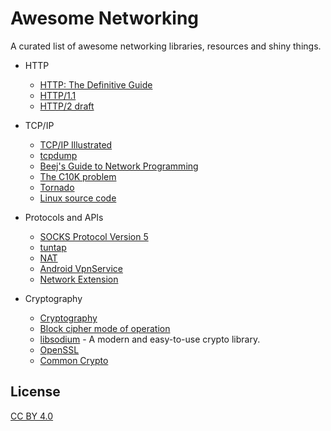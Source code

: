 Awesome Networking
==================

A curated list of awesome networking libraries, resources and shiny things.

- HTTP
  - [HTTP: The Definitive Guide](http://shop.oreilly.com/product/9781565925090.do)
  - [HTTP/1.1](https://www.ietf.org/rfc/rfc2616.txt)
  - [HTTP/2 draft](https://tools.ietf.org/html/draft-ietf-httpbis-http2-16)

- TCP/IP
  - [TCP/IP Illustrated](https://www.google.com/search?q=TCP%2FIP+Illustrated&ie=utf-8&oe=utf-8&aq=t&gws_rd=ssl)
  - [tcpdump](http://www.tcpdump.org/tcpdump_man.html)
  - [Beej's Guide to Network Programming](http://beej.us/guide/bgnet/output/html/multipage/index.html)
  - [The C10K problem](http://www.kegel.com/c10k.html)
  - [Tornado](https://github.com/tornadoweb/tornado/blob/master/tornado/ioloop.py)
  - [Linux source code](https://github.com/torvalds/linux/tree/master/net/ipv4)

- Protocols and APIs
  - [SOCKS Protocol Version 5](https://www.ietf.org/rfc/rfc1928.txt)
  - [tuntap](https://www.kernel.org/doc/Documentation/networking/tuntap.txt)
  - [NAT](https://www.ietf.org/rfc/rfc1631.txt)
  - [Android VpnService](http://developer.android.com/reference/android/net/VpnService.html)
  - [Network Extension](https://developer.apple.com/videos/wwdc/2015/?id=717)

- Cryptography
  - [Cryptography](http://online.stanford.edu/course/cryptography)
  - [Block cipher mode of operation](https://en.wikipedia.org/wiki/Block_cipher_mode_of_operation)
  - [libsodium](https://github.com/jedisct1/libsodium) - A modern and easy-to-use crypto library.
  - [OpenSSL](https://www.openssl.org/)
  - [Common Crypto](https://developer.apple.com/library/mac/documentation/Security/Conceptual/cryptoservices/GeneralPurposeCrypto/GeneralPurposeCrypto.html#//apple_ref/doc/uid/TP40011172-CH9-SW1)

License
-------

[CC BY 4.0](http://creativecommons.org/licenses/by/4.0/)

